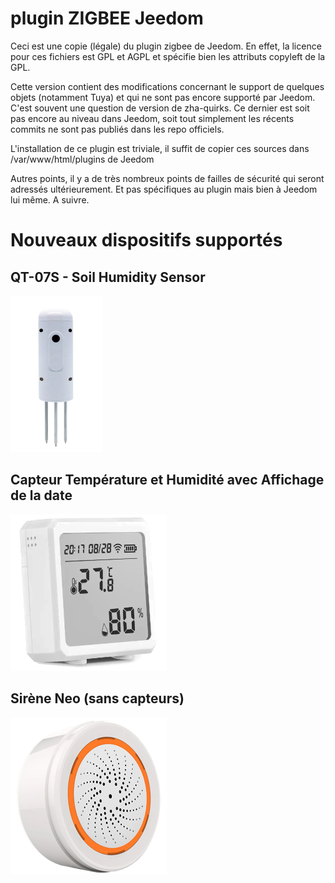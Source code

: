 # plugin ZIGBEE Jeedom

Ceci est une copie (légale) du plugin zigbee de Jeedom.
En effet, la licence pour ces fichiers est GPL et AGPL et spécifie bien les attributs copyleft de la GPL.

Cette version contient des modifications concernant le support de quelques objets (notamment Tuya) et qui ne sont pas
encore supporté par Jeedom. C'est souvent une question de version de zha-quirks. Ce dernier est soit pas encore au niveau dans
Jeedom, soit tout simplement les récents commits ne sont pas publiés dans les repo officiels.

L'installation de ce plugin est triviale, il suffit de copier ces sources dans /var/www/html/plugins de Jeedom

Autres points, il y a de très nombreux points de failles de sécurité qui seront adressés ultérieurement. Et pas spécifiques au plugin mais bien à Jeedom lui même. A suivre.

# Nouveaux dispositifs supportés

## QT-07S - Soil Humidity Sensor
![TZE200_myd45weu.TS0601](https://raw.githubusercontent.com/OliverSwift/plugin-zigbee/master/core/config/devices/tuya/TZE200_myd45weu.TS0601.png)

## Capteur Température et Humidité avec Affichage de la date
![TZE200_locansqn.TS0601](https://raw.githubusercontent.com/OliverSwift/plugin-zigbee/master/core/config/devices/tuya/TZE200_locansqn.TS0601.png)

## Sirène Neo (sans capteurs)
![TZE204_t1blo2bj.TS0601](https://raw.githubusercontent.com/OliverSwift/plugin-zigbee/master/core/config/devices/tuya/TZE204_t1blo2bj.TS0601.png)
